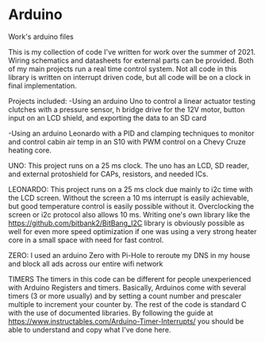 # Arduino
Work's arduino files

This is my collection of code I've written for work over the summer of 2021. 
Wiring schematics and datasheets for external parts can be provided.
Both of my main projects run a real time control system. Not all code in this library is written on interrupt driven code, but all code will be on a clock in final implementation.


Projects included:
  -Using an arduino Uno to control a linear actuator testing clutches with a pressure sensor, h bridge drive for the 12V motor, button input on an LCD shield, and exporting the data to an SD card
  
  -Using an arduino Leonardo with a PID and clamping techniques to monitor and control cabin air temp in an S10 with PWM control on a Chevy Cruze heating core.


UNO: This project runs on a 25 ms clock. The uno has an LCD, SD reader, and external protoshield for CAPs, resistors, and needed ICs. 

LEONARDO: This project runs on a 25 ms clock due mainly to i2c time with the LCD screen. Without the screen a 10 ms interrupt is easily achievable, but good temperature control is easily possible without it. Overclocking the screen or i2c protocol also allows 10 ms. Writing one's own library like the https://github.com/bitbank2/BitBang_I2C library is obviously possible as well for even more speed optimization if one was using a very strong heater core in a small space with need for fast control. 

ZERO: I used an arduino Zero with Pi-Hole to reroute my DNS in my house and block all ads across our entire wifi network

TIMERS
  The timers in this code can be different for people unexperienced with Arduino Registers and timers. Basically, Arduinos come with several timers (3 or more usually) and by  setting a count number and prescaler multiple to increment your counter by. The rest of the code is standard C with the use of documented libraries. By following the guide at https://www.instructables.com/Arduino-Timer-Interrupts/ you should be able to understand and copy what I've done here. 

